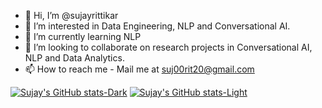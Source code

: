- 👋 Hi, I’m @sujayrittikar
- 👀 I’m interested in Data Engineering, NLP and Conversational AI.
- 🌱 I’m currently learning NLP
- 💞️ I’m looking to collaborate on research projects in Conversational AI, NLP and Data Analytics.
- 📫 How to reach me - Mail me at suj00rit20@gmail.com

<!---
sujayrittikar/sujayrittikar is a ✨ special ✨ repository because its `README.md` (this file) appears on your GitHub profile.
You can click the Preview link to take a look at your changes.
--->

[![Sujay's GitHub stats-Dark](https://github-readme-stats.vercel.app/api?username=sujayrittikar&show_icons=true&theme=dark#gh-dark-mode-only)](https://github.com/sujayrittikar/github-readme-stats#gh-dark-mode-only)
[![Sujay's GitHub stats-Light](https://github-readme-stats.vercel.app/api?username=sujayrittikar&show_icons=true&theme=default#gh-light-mode-only)](https://github.com/sujayrittikar/github-readme-stats#gh-light-mode-only)

